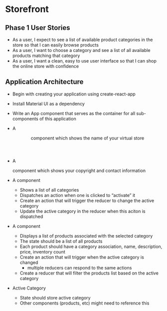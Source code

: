 # Storefront

## Phase 1 User Stories

- As a user, I expect to see a list of available product categories in the store so that I can easily browse products
- As a user, I want to choose a category and see a list of all available products matching that category
- As a user, I want a clean, easy to use user interface so that I can shop the online store with confidence

## Application Architecture

- Begin with creating your application using create-react-app
- Install Material UI as a dependency
- Write an App component that serves as the container for all sub-components of this application

- A <Header> component which shows the name of your virtual store
- A <Footer> component which shows your copyright and contact information
- A <Categories> component
  - Shows a list of all categories
  - Dispatches an action when one is clicked to “activate” it
  - Create an action that will trigger the reducer to change the active category
  - Update the active category in the reducer when this aciton is dispatched
- A <Products> component
  - Displays a list of products associated with the selected category
  - The state should be a list of all products
  - Each product should have a category association, name, description, price, inventory count
  - Create an action that will trigger when the active category is changed
    - multiple reducers can respond to the same actions
  - Create a reducer that will filter the products list based on the active category
- Active Category
  - State should store active category
  - Other components (products, etc) might need to reference this
